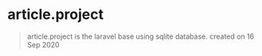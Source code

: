 # article.project


> article.project is the laravel base using sqlite database.
> created on 16 Sep 2020
